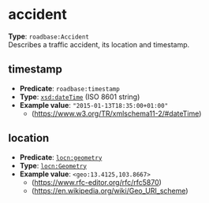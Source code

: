 # accident
**Type**: `roadbase:Accident`  
Describes a traffic accident, its location and timestamp.

## timestamp
* **Predicate**: `roadbase:timestamp`
* **Type**: [`xsd:dateTime`](http://www.w3.org/2001/XMLSchema#dateTime) (ISO 8601 string)
* **Example value**: `"2015-01-13T18:35:00+01:00"`
	* (https://www.w3.org/TR/xmlschema11-2/#dateTime)


## location
* **Predicate**: [`locn:geometry`](http://www.w3.org/ns/locn#geometry)
* **Type**: [`locn:Geometry`](http://www.w3.org/ns/locn#Geometry)
* **Example value**: `<geo:13.4125,103.8667>`
	* (https://www.rfc-editor.org/rfc/rfc5870)
	* (https://en.wikipedia.org/wiki/Geo_URI_scheme)
